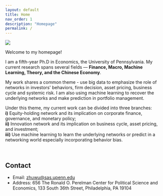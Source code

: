 ```yaml
---
layout: default
title: Home
nav_order: 1
description: "Homepage"
permalink: /
---
```


<div class="container">
	<div class="row">
		<div class="col-4">
			<img src="{{'/assets/images/wu.jpg'| prepend:site.baseurl}}">
		</div>
		<div class="col">
			<p class="text-justify">
				Welcome to my homepage! 
			</p>
			<p class="text-justify">
				I am a fifth-year Ph.D in Economics, the University of Pennsylvania. My current research spans several fields — <b>Finance, Macro, Machine Learning, Theory, and the Chinese Economy</b>. 
		</p>
		<p class="text-justify">
		My work shares a common  theme - use big data to emphasize the role of networks in investors' behaviors, firm decision, asset pricing, business cycle and systemic risk. I am also using machine learning to recover the underlying networks and make prediction in portfolio management. 		
		</p>
			<p class="text-justify">
		Under this theme, my current work can be divided into three branches: <br> <b>i)</b> Equity-holding network and its implication on corporate finance, governance, and monetary policy; <br> <b>ii)</b> Innovation network and its implication on business cycle, asset pricing, and investment;<br> <b>iii)</b> Use machine learning to learn the underlying networks or predict in a networking world especially incorporating behavior bias. 
			</p>
		</div>
	</div>
</div>

<br>

<!-- <div class="container">
	<div class="row">
		<div class="col">
			<h2> Research Interests </h2>
			<ul>
				<li> Post-selection inference </li>
				<li> Large sample theory </li>
				<li> Robust statistics </li>
				<li> Semi-parametric statistics </li>
				<li> Non-parametric statistics </li>
				<li> Concentration inequalities </li>
				<li> High-dimensional CLT </li>
				<li> Dependent data </li>
			</ul>
		</div>
		<div class="col-7">
			<h2> Co-authors (by number of collaborations) </h2>
			<div class="panel panel-default">
			  <div class="panel-body" id="coauthors">
			  </div>
			</div>
		</div>
	</div>
</div> -->


## Contact

- Email: [zhuwu@sas.upenn.edu](zhuwu@sas.upenn.edu)
- Address: 656 The Ronald O. Perelman Center for Political Science and Economics, 133 South 36th Street, Philadelphia, PA 19104
